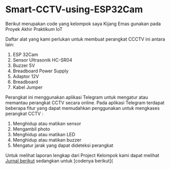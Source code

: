 # Smart-CCTV-using-ESP32Cam
Berikut merupakan code yang kelompok saya Kijang Emas gunakan pada Proyek Akhir Praktikum IoT

Daftar alat yang kami perlukan untuk membuat perangkat CCCTV ini antara lain:
1. ESP 32Cam
2. Sensor Ultrasonik HC-SR04
3. Buzzer 5V
4. Breadboard Power Supply
5. Adaptor 12V
6. Breadboard
7. Kabel Jumper

Perangkat ini menggunakan aplikasi Telegram untuk mengatur atau memantau perangkat CCTV secara online. Pada aplikasi Telegram terdapat beberapa fitur yang dapat memudahkan penggunakan untuk mengkases perangkat CCTV :
1. Menghidup atau matikan sensor
2. Mengambil photo
3. Menghidup atau matikan LED
4. Menghidup atau matikan buzzer
5. Mengatur jarak yang dapat dideteksi perangkat

Untuk melihat laporan lengkap dari Project Kelompok kami dapat melihat [Jurnal berikut](Jurnal-IoT-Kijang-Emas.pdf) sedangkan untuk [codenya berikut](
